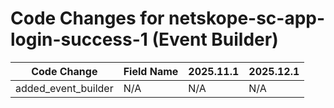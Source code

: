 # Code Changes for netskope-sc-app-login-success-1 (Event Builder)

| Code Change | Field Name | 2025.11.1 | 2025.12.1 |
|-------------|------------|-----------|------------|
| added_event_builder | N/A | N/A | N/A |